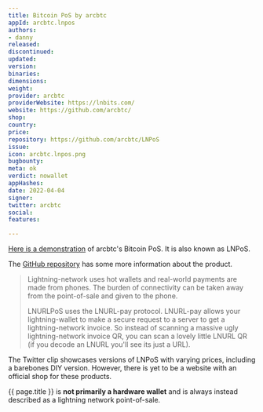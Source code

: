 ```yaml
---
title: Bitcoin PoS by arcbtc
appId: arcbtc.lnpos
authors:
- danny
released: 
discontinued: 
updated: 
version: 
binaries: 
dimensions: 
weight: 
provider: arcbtc
providerWebsite: https://lnbits.com/
website: https://github.com/arcbtc/
shop: 
country: 
price: 
repository: https://github.com/arcbtc/LNPoS
issue: 
icon: arcbtc.lnpos.png
bugbounty: 
meta: ok
verdict: nowallet
appHashes: 
date: 2022-04-04
signer: 
twitter: arcbtc
social: 
features: 

---
```


[Here is a demonstration](https://twitter.com/arcbtc/status/1484942260013838336) of arcbtc's Bitcoin PoS. It is also known as LNPoS.

The [GitHub repository](https://github.com/arcbtc/LNPoS) has some more information about the product.

> Lightning-network uses hot wallets and real-world payments are made from phones. The burden of connectivity can be taken away from the point-of-sale and given to the phone.
>
> LNURLPoS uses the LNURL-pay protocol. LNURL-pay allows your lightning-wallet to make a secure request to a server to get a lightning-network invoice. So instead of scanning a massive ugly lightning-network invoice QR, you can scan a lovely little LNURL QR (if you decode an LNURL you'll see its just a URL).

The Twitter clip showcases versions of LNPoS with varying prices, including a barebones DIY version. However, there is yet to be a website with an official shop for these products.

{{ page.title }} is **not primarily a hardware wallet** and is always instead described as a lightning network point-of-sale.
